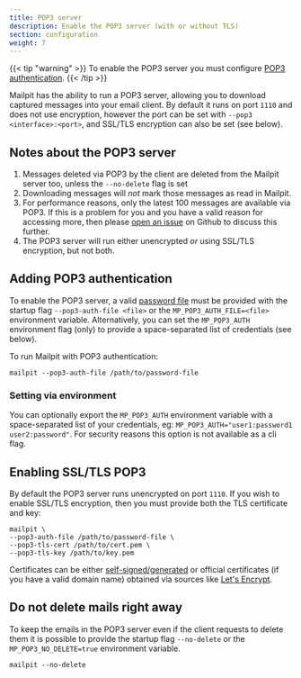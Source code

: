 ```yaml
---
title: POP3 server
description: Enable the POP3 server (with or without TLS)
section: configuration
weight: 7
---
```


{{< tip "warning" >}}
To enable the POP3 server you must configure [POP3 authentication](#adding-pop3-authentication).
{{< /tip >}}

Mailpit has the ability to run a POP3 server, allowing you to download captured messages into your email client. By default it runs on port `1110` and does not use encryption, however the port can be set with `--pop3 <interface>:<port>`, and SSL/TLS encryption can also be set (see below).


## Notes about the POP3 server

1. Messages deleted via POP3 by the client are deleted from the Mailpit server too, unless the `--no-delete` flag is set
2. Downloading messages will *not* mark those messages as read in Mailpit.
3. For performance reasons, only the latest 100 messages are available via POP3. If this is a problem for you and you have a valid reason for accessing more, then please [open an issue](https://github.com/axllent/mailpit/issues) on Github to discuss this further.
4. The POP3 server will run either unencrypted *or* using SSL/TLS encryption, but not both.


## Adding POP3 authentication

To enable the POP3 server, a valid [password file](../passwords/) must be provided with the startup flag `--pop3-auth-file <file>` or the `MP_POP3_AUTH_FILE=<file>` environment variable.
Alternatively, you can set the `MP_POP3_AUTH` environment flag (only) to provide a space-separated list of credentials (see below).

To run Mailpit with POP3 authentication:

```shell
mailpit --pop3-auth-file /path/to/password-file
```


### Setting via environment

You can optionally export the `MP_POP3_AUTH` environment variable with a space-separated list of your credentials, eg: `MP_POP3_AUTH="user1:password1 user2:password"`. For security reasons this option is not available as a cli flag.


## Enabling SSL/TLS POP3

By default the POP3 server runs unencrypted on port `1110`. If you wish to enable SSL/TLS encryption, then you must provide both the TLS certificate and key:

```shell
mailpit \
--pop3-auth-file /path/to/password-file \
--pop3-tls-cert /path/to/cert.pem \
--pop3-tls-key /path/to/key.pem 
```

Certificates can be either [self-signed/generated](../certificates/) or official certificates (if you have a valid domain name) obtained via sources like [Let's Encrypt](https://letsencrypt.org/).

## Do not delete mails right away

To keep the emails in the POP3 server even if the client requests to delete them it is possible to provide the startup flag `--no-delete` or the `MP_POP3_NO_DELETE=true` environment variable.

```shell
mailpit --no-delete
```
